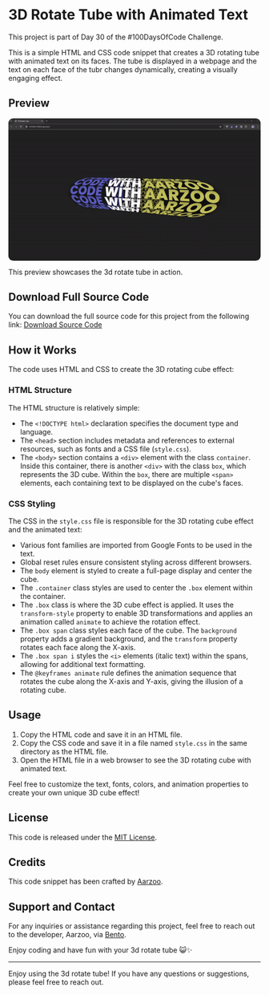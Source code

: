 # 3D Rotate Tube with Animated Text

This project is part of Day 30 of the #100DaysOfCode Challenge.

This is a simple HTML and CSS code snippet that creates a 3D rotating tube with animated text on its faces. The tube is displayed in a webpage and the text on each face of the tubr changes dynamically, creating a visually engaging effect.

## Preview

<div style="display: flex; align-items: center; justify-content: center; width: 100%; border-radius: 0.6rem;">
    <img src="preview.gif" alt="preview GIF" width="100%" height="100%" style="overflow: none; border-radius: inherit;"/>
</div>

This preview showcases the 3d rotate tube in action.

## Download Full Source Code

You can download the full source code for this project from the following link: [Download Source Code](https://t.me/CodeWithAarzoo)

## How it Works

The code uses HTML and CSS to create the 3D rotating cube effect:

### HTML Structure

The HTML structure is relatively simple:

- The `<!DOCTYPE html>` declaration specifies the document type and language.
- The `<head>` section includes metadata and references to external resources, such as fonts and a CSS file (`style.css`).
- The `<body>` section contains a `<div>` element with the class `container`. Inside this container, there is another `<div>` with the class `box`, which represents the 3D cube. Within the `box`, there are multiple `<span>` elements, each containing text to be displayed on the cube's faces.

### CSS Styling

The CSS in the `style.css` file is responsible for the 3D rotating cube effect and the animated text:

- Various font families are imported from Google Fonts to be used in the text.
- Global reset rules ensure consistent styling across different browsers.
- The `body` element is styled to create a full-page display and center the cube.
- The `.container` class styles are used to center the `.box` element within the container.
- The `.box` class is where the 3D cube effect is applied. It uses the `transform-style` property to enable 3D transformations and applies an animation called `animate` to achieve the rotation effect.
- The `.box span` class styles each face of the cube. The `background` property adds a gradient background, and the `transform` property rotates each face along the X-axis.
- The `.box span i` styles the `<i>` elements (italic text) within the spans, allowing for additional text formatting.
- The `@keyframes animate` rule defines the animation sequence that rotates the cube along the X-axis and Y-axis, giving the illusion of a rotating cube.

## Usage

1. Copy the HTML code and save it in an HTML file.
2. Copy the CSS code and save it in a file named `style.css` in the same directory as the HTML file.
3. Open the HTML file in a web browser to see the 3D rotating cube with animated text.

Feel free to customize the text, fonts, colors, and animation properties to create your own unique 3D cube effect!

## License

This code is released under the [MIT License](LICENSE).

## Credits

This code snippet has been crafted by [Aarzoo](https://twitter.com/withaarzoo).

## Support and Contact

For any inquiries or assistance regarding this project, feel free to reach out to the developer, Aarzoo, via [Bento](https://bento.me/withaarzoo).

Enjoy coding and have fun with your 3d rotate tube 😺✨

---

Enjoy using the 3d rotate tube! If you have any questions or suggestions, please feel free to reach out.
